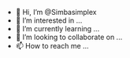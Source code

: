 - 👋 Hi, I’m @Simbasimplex
- 👀 I’m interested in ...
- 🌱 I’m currently learning ...
- 💞️ I’m looking to collaborate on ...
- 📫 How to reach me ...

<!---
Simbasimplex/Simbasimplex is a ✨ special ✨ repository because its `README.md` (this file) appears on your GitHub profile.
You can click the Preview link to take a look at your changes.
--->
